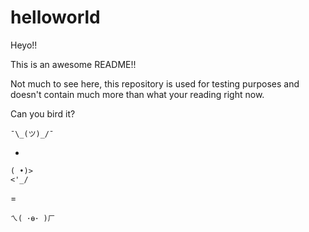 # helloworld
Heyo!!

This is an awesome README!!

Not much to see here, this repository is used for testing purposes and doesn't contain much more than what your reading right now.  

Can you bird it?  

```
¯\_(ツ)_/¯
```

+

```
( •)>
<'_/
```

=

```
ㄟ( ･ө･ )ㄏ
```

